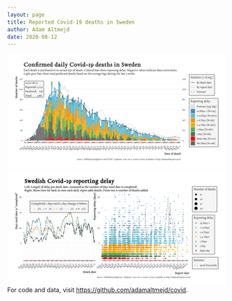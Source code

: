 ```yaml
---
layout: page
title: Reported Covid-19 deaths in Sweden
author: Adam Altmejd
date: 2020-08-12
---
```


![Graph of Swedish Covid-19 deaths with reporting delay.](deaths_lag_sweden_2020-08-12.png "Swedish Covid-19 deaths.")
![Graph of Swedish Covid-19 reporting delay in daily deaths.](lag_trend_sweden_2020-08-12.png "Trend in Swedish Covid-19 mortality reporting delay.")
For code and data, visit <https://github.com/adamaltmejd/covid>.
